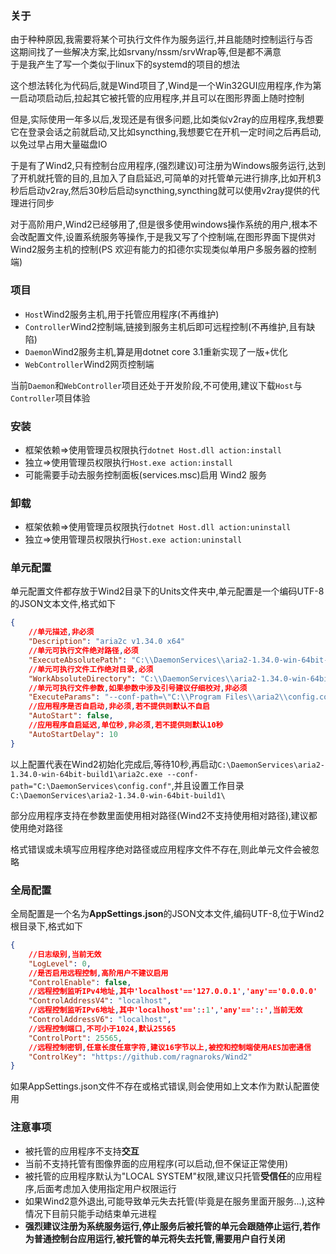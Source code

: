 ### 关于
由于种种原因,我需要将某个可执行文件作为服务运行,并且能随时控制运行与否  
这期间找了一些解决方案,比如srvany/nssm/srvWrap等,但是都不满意  
于是我产生了写一个类似于linux下的systemd的项目的想法

这个想法转化为代码后,就是Wind项目了,Wind是一个Win32GUI应用程序,作为第一启动项启动后,拉起其它被托管的应用程序,并且可以在图形界面上随时控制

但是,实际使用一年多以后,发现还是有很多问题,比如类似v2ray的应用程序,我想要它在登录会话之前就启动,又比如syncthing,我想要它在开机一定时间之后再启动,以免过早占用大量磁盘IO

于是有了Wind2,只有控制台应用程序,(强烈建议)可注册为Windows服务运行,达到了开机就托管的目的,且加入了自启延迟,可简单的对托管单元进行排序,比如开机3秒后启动v2ray,然后30秒后启动syncthing,syncthing就可以使用v2ray提供的代理进行同步

对于高阶用户,Wind2已经够用了,但是很多使用windows操作系统的用户,根本不会改配置文件,设置系统服务等操作,于是我又写了个控制端,在图形界面下提供对Wind2服务主机的控制(PS 欢迎有能力的扣德尔实现类似单用户多服务器的控制端)

### 项目
- `Host`Wind2服务主机,用于托管应用程序(不再维护)
- `Controller`Wind2控制端,链接到服务主机后即可远程控制(不再维护,且有缺陷)
- `Daemon`Wind2服务主机,算是用dotnet core 3.1重新实现了一版+优化
- `WebController`Wind2网页控制端

当前`Daemon`和`WebController`项目还处于开发阶段,不可使用,建议下载`Host`与`Controller`项目体验

### 安装
- 框架依赖=>使用管理员权限执行`dotnet Host.dll action:install`
- 独立=>使用管理员权限执行`Host.exe action:install`
- 可能需要手动去服务控制面板(services.msc)启用 Wind2 服务

### 卸载
- 框架依赖=>使用管理员权限执行`dotnet Host.dll action:uninstall`
- 独立=>使用管理员权限执行`Host.exe action:uninstall`

### 单元配置
单元配置文件都存放于Wind2目录下的Units文件夹中,单元配置是一个编码UTF-8的JSON文本文件,格式如下
```json
{
    //单元描述,非必须
    "Description": "aria2c v1.34.0 x64"
    //单元可执行文件绝对路径,必须
    "ExecuteAbsolutePath": "C:\\DaemonServices\\aria2-1.34.0-win-64bit-build1\\aria2c.exe",
    //单元可执行文件工作绝对目录,必须
    "WorkAbsoluteDirectory": "C:\\DaemonServices\\aria2-1.34.0-win-64bit-build1\\",
    //单元可执行文件参数,如果参数中涉及引号建议仔细校对,非必须
    "ExecuteParams": "--conf-path=\"C:\\Program Files\\aria2\\config.conf\"",
    //应用程序是否自启动,非必须,若不提供则默认不自启
    "AutoStart": false,
    //应用程序自启延迟,单位秒,非必须,若不提供则默认10秒
    "AutoStartDelay": 10
}
```
以上配置代表在Wind2初始化完成后,等待10秒,再启动`C:\DaemonServices\aria2-1.34.0-win-64bit-build1\aria2c.exe --conf-path="C:\DaemonServices\config.conf"`,并且设置工作目录`C:\DaemonServices\aria2-1.34.0-win-64bit-build1\`

部分应用程序支持在参数里面使用相对路径(Wind2不支持使用相对路径),建议都使用绝对路径

格式错误或未填写应用程序绝对路径或应用程序文件不存在,则此单元文件会被忽略

### 全局配置
全局配置是一个名为**AppSettings.json**的JSON文本文件,编码UTF-8,位于Wind2根目录下,格式如下
```json
{
    //日志级别,当前无效
    "LogLevel": 0,
    //是否启用远程控制,高阶用户不建议启用
    "ControlEnable": false,
    //远程控制监听IPv4地址,其中'localhost'=='127.0.0.1','any'=='0.0.0.0'
    "ControlAddressV4": "localhost",
    //远程控制监听IPv6地址,其中'localhost'=='::1','any'=='::',当前无效
    "ControlAddressV6": "localhost",
    //远程控制端口,不可小于1024,默认25565
    "ControlPort": 25565,
    //远程控制密钥,任意长度任意字符,建议16字节以上,被控和控制端使用AES加密通信
    "ControlKey": "https://github.com/ragnaroks/Wind2"
}
```
如果AppSettings.json文件不存在或格式错误,则会使用如上文本作为默认配置使用

### 注意事项
- 被托管的应用程序不支持**交互**
- 当前不支持托管有图像界面的应用程序(可以启动,但不保证正常使用)
- 被托管的应用程序默认为"LOCAL SYSTEM"权限,建议只托管**受信任**的应用程序,后面考虑加入使用指定用户权限运行
- 如果Wind2意外退出,可能导致单元失去托管(毕竟是在服务里面开服务...),这种情况下目前只能手动结束单元进程
- **强烈建议注册为系统服务运行,停止服务后被托管的单元会跟随停止运行,若作为普通控制台应用运行,被托管的单元将失去托管,需要用户自行关闭**

